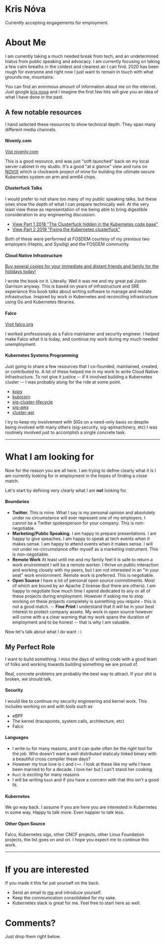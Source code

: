 # Kris Nóva

Currently accepting engagements for employment. 

# About Me

I am currently taking a much needed break from tech, and an undetermined hiatus from public speaking and advocacy. I am currently focusing on taking a few calm breaths in the coldest and cleanest air I can find. 2020 has been rough for everyone and right now I just want to remain in touch with what grounds me, mountains.

You can find an enormous amount of information about me on the internet. Just google [kris nova](https://www.google.com/search?q=kris+nova) and I imagine the first few hits will give you an idea of what I have done in the past. 

## A few notable resources

I hand selected these resources to show technical depth. They span many different media channels.

#### Nivenly.com

[Vist nivenly.com](https://nivenly.com)

This is a good resource, and was just "soft launched" back on my local server cabinet in my studio. It's a good "at a glance" view and runs on [NOVIX](https://github.com/kris-nova/novix) which is clockwork project of mine for building the ultimate secure Kubernetes system on arm and arm64 chips. 

#### Clusterfuck Talks

I would prefer to not share too many of my public speaking talks, but these ones show the depth of what I can prepare technically well. At the very least view these as representation of me being able to bring digestible consideration to any engineering discussion. 

 - [View Part 1 2018 "The Clusterfuck hidden in the Kubernetes code base"](https://www.youtube.com/watch?v=4VNDjwzzKPo&ab_channel=source%7Bd%7D)
 - [View Part 2 2019 "Fixing the Kubernetes clusterfuck"](https://www.youtube.com/watch?v=VrtkKgfJ3RI&ab_channel=KrisN%C3%B3va)
 
 Both of these were performed at FOSDEM courtesy of my previous two employers (Heptio, and Sysdig) and the FOSDEM community.
 
 #### Cloud Native Infrastructure
 
 [Buy several copies for your immediate and distant friends and family for the holidays today!](https://www.cnibook.info/)
 
 I wrote the book on it. Literally. Well it was me and my great pal Justin Garrison anyway. This is based on years of infrastructure and SRE experiance this book talks about writing software to manage and mutate infrastructue. Inspired by work in Kubernetes and reconciling infrastructure using Go and Kubernetes libraries. 
 
 #### Falco
 
 [Visit falco.org](https://falco.org)
 
 I worked professionaly as a Falco maintainer and security engineer. I helped make Falco what it is today, and continue my work during my much needed unemployment. 
 
 #### Kubernetes Systems Programming
 
 Just going to share a few resources that I co-founded, maintained, created, or contributed to. A lot of these helped me in my work to write Cloud Native Infrastructure. To not give it justice -- if it involved building a Kubernetes cluster -- I was probably along for the ride at some point. 
 
  - [kops](https://github.com/kubernetes/kops)
  - [kubicorn](https://github.com/kubicorn/kubicorn)
  - [sig-cluster-lifecycle](https://github.com/kubernetes/community/blob/master/sig-cluster-lifecycle/README.md)
  - [sig-aws](https://github.com/kubernetes-sigs/cluster-api-provider-aws)
  - [cluster-api](https://github.com/kubernetes-sigs/cluster-api)
  
  I try to keep my involvement with SIGs on a need-only basis so despite being involved with many others (sig-security, sig-apimachinery, etc) I was routinely involved just to accomplish a single concrete task. 
  
  ---
  
  # What I am looking for
  
  Now for the reason you are all here. I am trying to define clearly what it is I am currently looking for in employment in the hopes of finding a close match. 
  
  Let's start by defining very clearly what I am **not** looking for.
  
  #### Boundaries 
  
   - **Twitter.** This is mine. What I say is my personal opinion and absolutely under no circumstance will ever represent one of my employers. I cannot be a Twitter spokesperson for your company. This is non-negotiable. 
   - **Marketing/Public Speaking.** I am happy to prepare presentations. I am happy to give speaches. I am happy to speak at tech events when it makes sense. I am happy to attend events when it makes sense. I will not under no-circumstance offer myself as a marketing instrument. This is non-negotiable. 
   - **Remote Work** At least until me and my family feel it is safe to return a work environment I will be a remote worker. I thrive on public interaction and working closely with my peers, but I am not interested in an "in your seat" work enviornment. Remote work is preferred. This is negotiable. 
   - **Open Source** I have a lot of personal open source commitments. Most of which are bound by an Apache 2 license (but there are others). I am happy to negotiate how much time I spend dedicated to any or all of these projects during employment. However if asking me to stop working on these projects completely is something you require - this is not a good match. 
   -- **Fine Print** I understand that it will be in your best interest to protect company assets. My work in open source however will come with a a clear warning that my work spans the duration of employment and to be honest -- that is why I am valuable.
   
 Now let's talk about what I do want `:)` 
 
 ## My Perfect Role
 
 I want to build something. I miss the days of writing code with a good team of folks and working towards building something we are proud of. 
 
 Real, concrete problems are probably the best way to attract. If your shit is broken, we should talk. 
 
 #### Security
 
 I would like to continue my security engineering and kernel work. This includes working on and with tools such as
 
  - eBPF
  - The kernel (tracepoints, system calls, architecture, etc)
  - Falco

  
  #### Languages
  
  - I write `Go` for many reasons, and it can quite often be the right tool for the job. Who doesn't want a well distributed staticaly linked binary with a beautiful cross compiler these days?
  - However my true love is `C` and `C++`. I look at these like my wife I have been married to for a decade. I love her but I can't stand her cooking.
  - `Rust` is exciting for many reasons
  - I will be writing `bash` and if you have a concern with that this isn't a good fit. 
  
  #### Kubernetes
  
  We go way back. I assume if you are here you are interested in Kubernetes in some way. Happy to talk more. Even happier to talk less. 
  
  #### Other Open Source
  
  Falco, Kubernetes sigs, other CNCF projects, other Linux Foundation projects, the list goes on and on. I hope you expect me to continue this work.
  
  ---
  
  # If you are interested
  
 If you made it this far pat yourself on the back. 
 
  - Send an email to [me](nova@nivenly.com) and introduce yourself.
  - Keep the communication consolidated for my sake. 
  - Kubernetes slack is great for me. Feel free to start here as well. 
  
  # Comments?

Just drop them right below.
  
